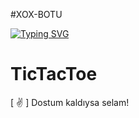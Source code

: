 #XOX-BOTU

[![Typing SVG](https://readme-typing-svg.herokuapp.com?font=Delicious+Handrawn&size=60&pause=1000&color=00F743&repeat=false&width=800&height=100&lines=XOX+BOTU)](#)

# TicTacToe
[ ✌️ ] Dostum kaldıysa selam!</a>
